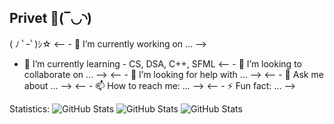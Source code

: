 ## Privet 👋(‾◡◝) 


( ﾉ ﾟｰﾟ)ｼ☆
<-- - 🔭 I’m currently working on ... -->
- 🌱 I’m currently learning - CS, DSA, C++, SFML
<-- - 👯 I’m looking to collaborate on ... -->
<-- - 🤔 I’m looking for help with ... -->
<-- - 💬 Ask me about ... -->
<-- - 📫 How to reach me: ... -->
<-- - ⚡ Fun fact: ... -->


Statistics:
![GitHub Stats](https://github-readme-stats.vercel.app/api?username=palver11&theme=dark&show_icons=true&hide_border=true&count_private=true)
![GitHub Stats](https://github-readme-streak-stats.herokuapp.com/?user=palver11&theme=dark&hide_border=true)
![GitHub Stats](https://github-readme-stats.vercel.app/api/top-langs/?username=palver11&theme=dark&show_icons=true&hide_border=true&layout=compact)
